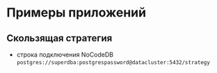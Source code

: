 # Примеры приложений

## Скользящая стратегия

* строка подключения NoCodeDB `postgres://superdba:postgrespassword@datacluster:5432/strategy` 

